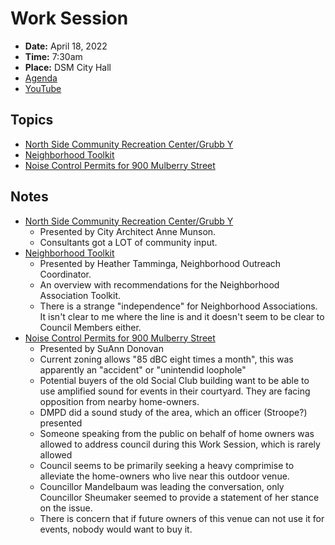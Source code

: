 # Work Session

- **Date:** April 18, 2022
- **Time:** 7:30am
- **Place:** DSM City Hall
- [Agenda](https://councildocs.dsm.city/agendas/2022/20220418%20councilworksession.pdf?pdf=Agenda&t=1650048264292)
- [YouTube](https://www.youtube.com/watch?v=cLEjYJ-9M84)

## Topics

- [North Side Community Recreation Center/Grubb Y](https://www.dsm.city/document_center/City%20Clerk/Work%20Sessions/2022/North%20Side%20Community%20Recreation%20Center.pdf?pdf=North%20Side%20Community%20Recreation%20Center&t=1650048334927)
- [Neighborhood Toolkit](https://www.dsm.city/document_center/City%20Clerk/Work%20Sessions/2022/Neighborhood%20Toolkit.pdf?pdf=Neighborhood%20Toolkit&t=1650048334927)
- [Noise Control Permits for 900 Mulberry Street](https://www.dsm.city/document_center/City%20Clerk/Work%20Sessions/2022/Neighborhood%20Services%20-%20Noise%20Control%20900%20Mulberry%20-%20Council%20Work%20Session.pdf?pdf=Noise%20Control%20Permits%20for%20900%20Mulberry%20Street&t=1650048334927)

## Notes

- [North Side Community Recreation Center/Grubb Y](https://www.dsm.city/document_center/City%20Clerk/Work%20Sessions/2022/North%20Side%20Community%20Recreation%20Center.pdf?pdf=North%20Side%20Community%20Recreation%20Center&t=1650048334927)
    - Presented by City Architect Anne Munson.
    - Consultants got a LOT of community input.
- [Neighborhood Toolkit](https://www.dsm.city/document_center/City%20Clerk/Work%20Sessions/2022/Neighborhood%20Toolkit.pdf?pdf=Neighborhood%20Toolkit&t=1650048334927)
    - Presented by Heather Tamminga, Neighborhood Outreach Coordinator.
    - An overview with recommendations for the Neighborhood Association Toolkit.
    - There is a strange "independence" for Neighborhood Associations. It isn't clear to me where the line is and it doesn't seem to be clear to Council Members either.
- [Noise Control Permits for 900 Mulberry Street](https://www.dsm.city/document_center/City%20Clerk/Work%20Sessions/2022/Neighborhood%20Services%20-%20Noise%20Control%20900%20Mulberry%20-%20Council%20Work%20Session.pdf?pdf=Noise%20Control%20Permits%20for%20900%20Mulberry%20Street&t=1650048334927)
    - Presented by SuAnn Donovan
    - Current zoning allows "85 dBC eight times a month", this was apparently an "accident" or "unintendid loophole"
    - Potential buyers of the old Social Club building want to be able to use amplified sound for events in their courtyard. They are facing opposition from nearby home-owners.
    - DMPD did a sound study of the area, which an officer (Stroope?) presented
    - Someone speaking from the public on behalf of home owners was allowed to address council during this Work Session, which is rarely allowed
    - Council seems to be primarily seeking a heavy comprimise to alleviate the home-owners who live near this outdoor venue.
    - Councillor Mandelbaum was leading the conversation, only Councillor Sheumaker seemed to provide a statement of her stance on the issue.
    - There is concern that if future owners of this venue can not use it for events, nobody would want to buy it.
